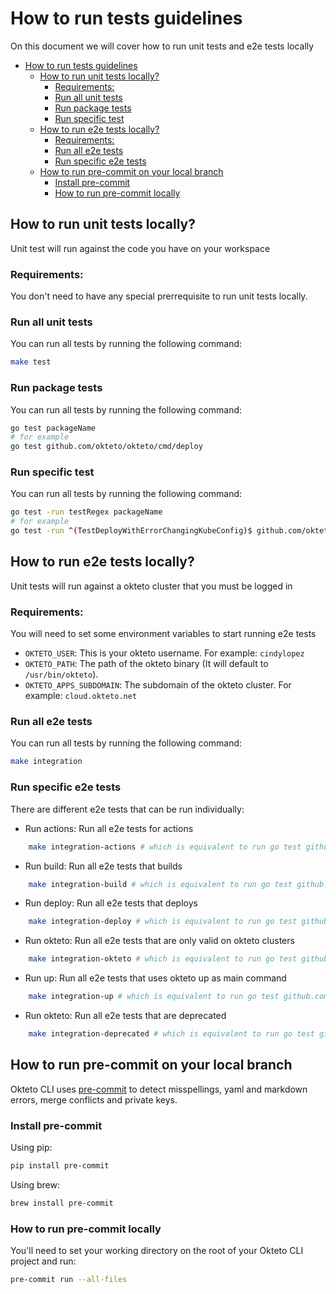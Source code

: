 # How to run tests guidelines

On this document we will cover how to run unit tests and e2e tests locally

- [How to run tests guidelines](#how-to-run-tests-guidelines)
  - [How to run unit tests locally?](#how-to-run-unit-tests-locally)
    - [Requirements:](#requirements)
    - [Run all unit tests](#run-all-unit-tests)
    - [Run package tests](#run-package-tests)
    - [Run specific test](#run-specific-test)
  - [How to run e2e tests locally?](#how-to-run-e2e-tests-locally)
    - [Requirements:](#requirements-1)
    - [Run all e2e tests](#run-all-e2e-tests)
    - [Run specific e2e tests](#run-specific-e2e-tests)
  - [How to run pre-commit on your local branch](#how-to-run-pre-commit-on-your-local-branch)
    - [Install pre-commit](#install-pre-commit)
    - [How to run pre-commit locally](#how-to-run-pre-commit-locally)

## How to run unit tests locally?

Unit test will run against the code you have on your workspace

### Requirements:

You don't need to have any special prerrequisite to run unit tests locally.

### Run all unit tests

You can run all tests by running the following command:

```bash
make test
```

### Run package tests

You can run all tests by running the following command:

```bash
go test packageName
# for example
go test github.com/okteto/okteto/cmd/deploy
```

### Run specific test

You can run all tests by running the following command:

```bash
go test -run testRegex packageName
# for example
go test -run ^(TestDeployWithErrorChangingKubeConfig)$ github.com/okteto/okteto/cmd/deploy
```

## How to run e2e tests locally?

Unit tests will run against a okteto cluster that you must be logged in

### Requirements:

You will need to set some environment variables to start running e2e tests

- `OKTETO_USER`: This is your okteto username. For example: `cindylopez`
- `OKTETO_PATH`: The path of the okteto binary (It will default to `/usr/bin/okteto`).
- `OKTETO_APPS_SUBDOMAIN`: The subdomain of the okteto cluster. For example: `cloud.okteto.net`

### Run all e2e tests

You can run all tests by running the following command:

```bash
make integration
```

### Run specific e2e tests

There are different e2e tests that can be run individually:

- Run actions: Run all e2e tests for actions

``` bash
    make integration-actions # which is equivalent to run go test github.com/okteto/okteto/integration/actions -tags="actions" --count=1 -v -timeout 10m
```

- Run build: Run all e2e tests that builds

``` bash
    make integration-build # which is equivalent to run go test github.com/okteto/okteto/integration/build -tags="integration" --count=1 -v -timeout 10m
```

- Run deploy: Run all e2e tests that deploys

``` bash
    make integration-deploy # which is equivalent to run go test github.com/okteto/okteto/integration/deploy -tags="integration" --count=1 -v -timeout 20m
```

- Run okteto: Run all e2e tests that are only valid on okteto clusters

``` bash
    make integration-okteto # which is equivalent to run go test github.com/okteto/okteto/integration/okteto -tags="integration" --count=1 -v -timeout 30m
```

- Run up: Run all e2e tests that uses okteto up as main command

``` bash
    make integration-up # which is equivalent to run go test github.com/okteto/okteto/integration/up -tags="integration" --count=1 -v -timeout 45m
```

- Run okteto: Run all e2e tests that are deprecated

``` bash
    make integration-deprecated # which is equivalent to run go test github.com/okteto/okteto/integration/deprecated/push -tags="integration" --count=1 -v -timeout 15m && go test github.com/okteto/okteto/integration/deprecated/stack -tags="integration" --count=1 -v -timeout 15m
```

## How to run pre-commit on your local branch

Okteto CLI uses [pre-commit](https://pre-commit.com) to detect misspellings, yaml and markdown errors, merge conflicts and private keys.

### Install pre-commit

Using pip:

```bash
pip install pre-commit
```

Using brew:

```bash
brew install pre-commit
```

### How to run pre-commit locally

You'll need to set your working directory on the root of your Okteto CLI project and run:

```bash
pre-commit run --all-files
```
